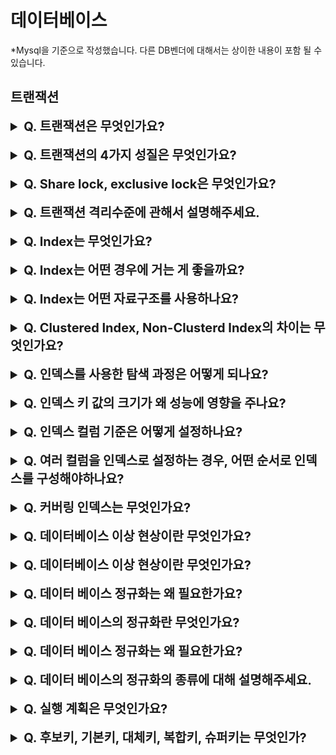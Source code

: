 # 데이터베이스

*Mysql을 기준으로 작성했습니다. 다른 DB벤더에 대해서는 상이한 내용이 포함 될 수 있습니다.
## 트랜잭션



<details>
    <summary style="font-size : 20px;"><strong> Q. 트랜잭션은 무엇인가요? </strong></summary></br>
   
데이터베이스의 상태를 변화시키는 작업의 논리적인 단위를 말합니다. 하나의 트랜잭션은 commit되거나 rollback 됩니다.
</details></br>

<details>
    <summary style="font-size : 20px;"><strong> Q. 트랜잭션의 4가지 성질은 무엇인가요? </strong></summary></br>

- **원자성** : 트랜잭션의 연산은 데이터베이스에 전부 반영되거나 전부 반영되지 않아야 합니다.
- **일관성**: 트랜잭션의 작업 처리 결과는 일관성이 있어야 합니다. 트랜잭션 전, 후에 데이터 모델의 모든 제약조건(데이터 타입, 외래키 등)을 만족해야 합니다.
- **독립성** : 트랜잭션 실행 시 다른 트랜잭션이 끼어들 수 없습니다. 예를 들어, 트랜잭션이 완료되기 전까지 다른 트랜잭션에서 결과를 참조할 수 없습니다. 이러한 특성은 트랜잭션 격리 수준에 따라 달라집니다.
- **지속성**: 트랜잭션이 성공적으로 완료되면 결과는 영구적으로 반영돼야 합니다.
</details></br>

<details>
    <summary style="font-size : 20px;"><strong>Q. Share lock, exclusive lock은 무엇인가요? </strong></summary></br>

**Share lock** : 읽기 연산만 허용하고 쓰기 연산은 허용하지 않는 lock입니다. 여러 개의 share lock이 동시에 걸릴 수 있으며, share lock이 하나라도 걸려있으면 exclusive lock을 걸 수 없습니다.

**Exclusive lock** : 읽기, 쓰기 연산을 모두 금지합니다. Exclusive lock이 걸린 자원에 대해서는 읽기 연산, 쓰기 연산이 모두 금지되므로 share lock과 exclusive lock을 걸 수 없습니다.   
</details></br>

<details>
    <summary style="font-size : 20px;"><strong> Q. 트랜잭션 격리수준에 관해서 설명해주세요. </strong></summary></br>

트랜잭션의 격리수준이 낮아질수록 동시성이 증가하지만, 무결성, 고립성 등 문제가 발생하고 격리수준이 높아질수록 동시성은 감소하지만, 무결성, 고립성을 지킬 수 있습니다. 트랜잭션의 격리수준에 따라 Dirty Read, Non-Repeatable Read, Phantom Read의 문제가 발생할 수 있습니다.
<br/>
- **Dirty Read** : 다른 트랜잭션에서 아직 commit 되지 않은 데이터를 조회하는 문제. 트랜잭션이 rollback시 존재하지 않는 데이터를 참조할 수 있음
- **Non-Repeatable Read** : 한 트랜잭션 내에서 같은 행을 여러 번 조회할 때 처음 조회 결과와 다른 경우
- **Phantom Read** : 한 트랜잭션 내에서 같은 쿼리문이 실행했을 때 이전 select에서 존재하지 않던 레코드가 두 번째 쿼리에서 나타나는 현상. 한 트랜잭션 수행 중 다른 트랜잭션이 새로운 레코드를 삽입함으로써 나타남

**0단계 Read Uncommitted**  
트랜잭션에서 변경하는 내용이 commit, rollback 여부에 관계없이 다른 트랜잭션에 노출합니다.  
*Dirty Read, Non-Repeatable Read, Phantom Read 발생
<br/><br/>
**1단계 Read committed**  
Commit이 완료된 데이터에 대해서만 조회를 허용합니다.  
*Non-Repeatable, Phantom Read 발생 가능
<br/><br/>
**2단계 Repeatable Read**  
트랜잭션의 첫 읽기의 결과를 undo 공간에 백업해두고 이후에 같은 레코드 조회 시 저장한 스냅 샷을 읽어 일관된 결과를 얻습니다. update 된 내용은 정합성이 보장되지만, insert, delete는 보장되지 않습니다. mysql innodb에서 사용하는 격리수준입니다. 다만, mysql은 phantom read가 발생하지 않습니다. 그 이유는 mysql에서 recode lock + gap lock을 합친 next-key lock을 사용하여 phantom read를 방지하기 때문입니다.  
*Phantom Read 발생 가능
<br/><br/>
**3단계 Serializable**  
모든 Select 연산을 select for share로 읽어 s-lock을 사용합니다. 동시성이 중요한 db에서는 거의 사용하지 않습니다.  
</details></br>

<details>
    <summary style="font-size : 20px;"><strong> Q. Index는 무엇인가요? </strong></summary></br>

데이터베이스에서 테이블에 대한 빠른 조회를 위한 자료 구조를 말합니다.
</details></br>

<details>
    <summary style="font-size : 20px;"><strong>  Q. Index는 어떤 경우에 거는 게 좋을까요?  </strong></summary></br>

인덱스는 저장하는데 추가 공간이 필요하고, 삭제, 수정, 삽입 작업에서 인덱스에서 정렬 작업이 발생하기 때문에 성능 저하가 발생합니다. 다만, 인덱스를 사용하면 조회 성능은 크게 향상합니다. 따라서 서비스의 특성상 조회 작업이 빈번하게 발생하는지, 레코드의 수정, 삭제, 삽입 작업이 자주 발생하는지 등을 고려해서 결정해야 합니다.
</details></br>

<details>
    <summary style="font-size : 20px;"><strong> Q. Index는 어떤 자료구조를 사용하나요? </strong></summary></br>

innodb에서는 기본 값으로 B+Tree를 사용합니다. B+Tree는 이진 트리와 비슷하지만 자식 노드가 2개 이상으로 구성될 수 있습니다. B+Tree는 B-Tree와는 다르게 leaf노드를 제외하고 데이터를 담아두지않기 때문에 branch에서 많은 key를 수용할 수 있어 트리의 높이가 낮아집니다. 또다른 B+Tree의 특징은 leaf노드가 linked list로 연결되어 있어 인덱스 풀스캔시 leaf 노드에서 선형탐색만 하면됩니다. B-Tree는 모든 노드를 확인해야합니다. 반면 B+Tree는 데이터 탐색을 위해 leaf노드까지 내려가 확인해야하지만 B-Tree는 root나 branch노드에서 탐색을 중단할 수 있습니다. innodb에서 사용하는 B+Tree는 일반적인 B+Tree에서 변형된 형태로 리프노드가 양방향 연결리스트로 구성되어있습니다.
   
다른 인덱스 자료구조로 Hash index도 있습니다. hash의 특성시 key값으로 접근해야합니다. 접근 속도는 빠르지만 부등호나 범위 연산에서는 사용할 수 없는 단점이 있습니다. 
</details></br>

<details>
    <summary style="font-size : 20px;"><strong> Q. Clustered Index, Non-Clusterd Index의 차이는 무엇인가요?</strong></summary></br>
   
Clusterd Index는 테이블의 레코드가 인덱스의 정렬 순서에 따라 정렬됩니다. Clustered Index는 1순위로 PK키, 2순위로 Unique Key, 둘 다 없다면 6byte의 Hidden Key를 생성합니다. clustered index는 테이블당 한 개만 생성 가능하고 물리적으로 행을 정렬합니다. 물리적으로 정렬되어 있기 때문에 검색이 빠르지만, 데이터 삽입/수정/삭제시 정렬 작업으로 속도가 느립니다. clustered index의 leaf노드에는 데이터 페이지가 저장되어 있습니다.

Non Clustered Index는 테이블당 여러개의 인덱스를 설정할 수 있으며 물리적으로 행을 정렬하지 않고 포인터를 사용하여 논리적으로 행을 재배열합니다. 테이블의 데이터는 그대로 두고 지정된 컬럼에 대해 정렬시킨 인덱스를 만듭니다. 데이터의 검색은 Clustered Index보단 느리지만 데이터의 삽입/수정/삭제가 빠릅니다. 
</details></br>

<details>
    <summary style="font-size : 20px;"><strong> Q. 인덱스를 사용한 탐색 과정은 어떻게 되나요?  </strong></summary></br>
   
인덱스 탐색은 Root -> Branch -> Leaf -> 디스크 저장소 순으로 진행됩니다.
</details></br>

<details>
    <summary style="font-size : 20px;"><strong> Q. 인덱스 키 값의 크기가 왜 성능에 영향을 주나요?  </strong></summary></br>
   
mysql의 페이지 크기는 16KB로 설정되어 있습니다. 인덱스 키 값이 커지면 페이지당 저장할 수 있는 수가 감소하여 여러개의 페이지를 읽어야합니다. 또한, innodb buffer pool에 저장되는 수도 감소하여 캐시 효율성도 떨어집니다.
</details></br>

<details>
    <summary style="font-size : 20px;"><strong> Q. 인덱스 컬럼 기준은 어떻게 설정하나요?  </strong></summary></br>
   
카디널리티를 고려해야 합니다. 카디널리티란 해당 컬럼 값의 중복된 수치를 말합니다. 중복된 수치가 낮을 수록 인덱스를 통해 많은 레코드를 걸러내어 빠르게 조회할 수 있습니다.
</details></br>

<details>
    <summary style="font-size : 20px;"><strong>  Q. 여러 컬럼을 인덱스로 설정하는 경우, 어떤 순서로 인덱스를 구성해야하나요? </strong></summary></br>
 
카디널리티가 높은 순에서 낮은 순으로 구성하는게 성능이 더 뛰어납니다. 여러 컬럼으로 인덱스를 구성할 경우 모든 컬럼을 사용할 필요는 없지만, 첫 번째로 설정된 인덱스는 사용되어야합니다.
</details></br>


<details>
    <summary style="font-size : 20px;"><strong>  Q. 커버링 인덱스는 무엇인가요? </strong></summary></br>
 
Mysql의 Non-Clustered Key는 인덱스 컬럼의 값과 Clusterd Key가 포함되어 있습니다. 그렇기 때문에 인덱스 컬럼의 값 이외에 레코드의 컬럼을 가져오려면 clustered key를 가지고 데이터 블록을 찾는 과정이 필요합니다. 만약 인덱스 컬럼의 값만 사용된다면 이 과정이 불필요합니다. 커버링 인덱스는 인덱스로 설정된 컬럼의 값만 사용하여 쿼리를 완성하는 것을 말합니다.
</details></br>

<details>
    <summary style="font-size : 20px;"><strong>  Q. 데이터베이스 이상 현상이란 무엇인가요?  </strong></summary></br>
 
이상 현상은 3가지로 구분할 수 있습니다.
1. 삽입 이상(insertion anormaly) : 불필요한 정보를 함께 저장하지 않고서는 어떤 정보를 저장하는 것이 불가능한 상황입니다.
2. 갱신 이상(modification anomaly) : 반복된 데이터 중에 일부를 갱신 할 시 나머지 데이터의 불일치가 발생하는 상황입니다.
3. 삭제 이상(deletion anomaly) : 필요한 정보를 함께 삭제하지 않고서는 어떤 정보를 삭제하는 것이 불가능한 상황입니다.

이러한 문제는 정규화를 통해 해결할 수 있습니다.
</details></br>

<details>
    <summary style="font-size : 20px;"><strong>  Q. 데이터베이스 이상 현상이란 무엇인가요?  </strong></summary></br>
 
이상 현상은 3가지로 구분할 수 있습니다.
1. 삽입 이상(insertion anormaly) : 불필요한 정보를 함께 저장하지 않고서는 어떤 정보를 저장하는 것이 불가능한 상황입니다.
2. 갱신 이상(modification anomaly) : 반복된 데이터 중에 일부를 갱신 할 시 나머지 데이터의 불일치가 발생하는 상황입니다.
3. 삭제 이상(deletion anomaly) : 필요한 정보를 함께 삭제하지 않고서는 어떤 정보를 삭제하는 것이 불가능한 상황입니다.

이러한 문제는 정규화를 통해 해결할 수 있습니다.
</details></br>

<details>
    <summary style="font-size : 20px;"><strong>  Q. 데이터 베이스 정규화는 왜 필요한가요?  </strong></summary></br>
 
데이터 베이스를 잘못 설계하면 불필요한 데이터가 중복되고 데이터를 삽입, 갱신, 삭제하는 과정에서 이상 상태가 발생할 수 있습니다. 이러한 문제를 해결하기위해 정규화를 사용합니다. 다만, 릴레이션의 분해로 인해 join 연산이 많아져서 질의에 대한 응답 시간이 느려질 수 있습니다.
</details></br>

<details>
    <summary style="font-size : 20px;"><strong>   Q. 데이터 베이스의 정규화란 무엇인가요?   </strong></summary></br>
 
관계형 데이터베이스의 설계에서 중복을 최소화하게 데이터를 구조화하는 프로세스를 정규화라고 합니다. 데이터베이스의 정규화를 위해서는 속성들간의 관련성을 파악해야합니다. 이를 함수적 종속성이라고 표현하고 보통 하나의 관계는 하나의 함수적 종속성만이 존재하도록 정규화합니다. 함수적 종속성은 완전 함수적 종속과 부분 함수적 종속으로 나뉠 수 있습니다. 부분 함수적 종속은 어떤 속성 집합의 전체와 속성 집합의 일부에 대해서 종속되며 완전 함수적 종속은 속성 집합의 전체에 대해서만 종속됩니다. 
</details></br>

<details>
    <summary style="font-size : 20px;"><strong>  Q. 데이터 베이스 정규화는 왜 필요한가요?  </strong></summary></br>
 
데이터 베이스를 잘못 설계하면 불필요한 데이터가 중복되고 데이터를 삽입, 갱신, 삭제하는 과정에서 이상 상태가 발생할 수 있습니다. 이러한 문제를 해결하기위해 정규화를 사용합니다. 다만, 릴레이션의 분해로 인해 join 연산이 많아져서 질의에 대한 응답 시간이 느려질 수 있습니다.
</details></br>

<details>
    <summary style="font-size : 20px;"><strong> Q. 데이터 베이스의 정규화의 종류에 대해 설명해주세요.  </strong></summary></br>
 
정규화의 종류에는 제1, 2, 3.. 6, bcnf 정규형까지 존재하지만 일반적으로 3형까지를 실무에서 주로 사용합니다.

제1 정규형 : 릴레이션에 속한 모든 도메인의 속성이 원자 값으로만 구성되어야합니다. 예를 들어 취미라는 컬럼이 있으면 (운동, 독서)가 아닌 (운동), (독서)로서 다른 레코드로 분리되어야 합니다.
제2 정규형 : 제1 정규형을 만족하면서 모든 속성이 부분 함수적 종속이 아닌 완전 함수 종속되면 제2정규형입니다.
제3 정규형 : 제2 정규형을 만족하면서 기본키가 아닌 속성들은 기본키에 의존해야합니다. 이행적 함수 종속이 없다고 표현합니다.
</details></br>

<details>
    <summary style="font-size : 20px;"><strong> Q. 실행 계획은 무엇인가요? </strong></summary></br>
 
실행 계획은 쿼리의 실행 계획을 확인할 수 있습니다. 어떤 인덱스를 사용하는지, 인덱스 후보는 어떤 것이 있는지, 몇 개의 row를 스캔했는지 확인할 수 있습니다. 또한, 임시 테이블을 만드는지, sorting 작업을 진행하는지, 커버링 인덱스를 사용하는지 등의 정보도 확인할 수 있어 쿼리 성능 개선 시 참고할 수 있는 좋은 지표를 제공해줍니다.
</details></br>


<details>
    <summary style="font-size : 20px;"><strong>  Q. 후보키, 기본키, 대체키, 복합키, 슈퍼키는 무엇인가?  </strong></summary></br>
    
후보키 : entity내에서 인스턴스를 유일하게 구분할 수 있는 속성. 하나 또는 여러 개의 속성으로 구성됨. 최소성을 만족해야함  
기본키: 후보키중 하나를 기본키로 설정가능함, not null, no duplicate, 클러스터드 인덱스의 특징을 가짐   
대체키: 후보키중 기본키가 아닌 키   
복합키: 둘 이상의 속성들로 구성된 후보키   
슈퍼키 : 후보키의 성질을 지니지만 최소성을 만족하지 않아도 됨   
외래키 : 한 테이블의 필드중 다른 테이블의 행을 식별할 수 있는 키    
</details></br>
